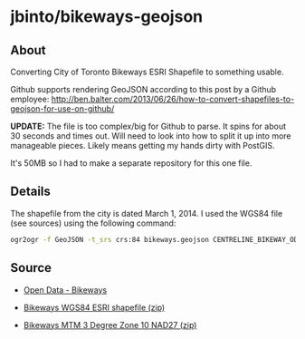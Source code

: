 # jbinto/bikeways-geojson

## About

Converting City of Toronto Bikeways ESRI Shapefile to something usable.

Github supports rendering GeoJSON according to this post by a Github employee:
http://ben.balter.com/2013/06/26/how-to-convert-shapefiles-to-geojson-for-use-on-github/

**UPDATE:** The file is too complex/big for Github to parse. It spins for about 30 seconds and times out. Will need to look into how to split it up into more manageable pieces. Likely means getting my hands dirty with PostGIS.

It's 50MB so I had to make a separate repository for this one file.

## Details

The shapefile from the city is dated March 1, 2014. I used the WGS84 file (see sources) using the following command: 

```bash
ogr2ogr -f GeoJSON -t_srs crs:84 bikeways.geojson CENTRELINE_BIKEWAY_OD_WGS84.shp
```


## Source


* [Open Data - Bikeways](http://www1.toronto.ca/wps/portal/contentonly?vgnextoid=9ecd5f9cd70bb210VgnVCM1000003dd60f89RCRD&vgnextchannel=1a66e03bb8d1e310VgnVCM10000071d60f89RCRD)

* [Bikeways WGS84 ESRI shapefile (zip)](http://opendata.toronto.ca/gcc/bikeways_wgs84.zip)

* [Bikeways MTM 3 Degree Zone 10 NAD27 (zip)](http://opendata.toronto.ca/gcc/bikeways_mtm3.zip)
